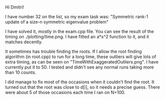 Hi Dmitri!

I have number 32 on the list, so my exam task was:
"Symmetric rank-1 update of a size-n symmetric eigenvalue problem"

I have solved it, mostly in the exam.cpp file. You can see the result of the timing on ./plotting/time.png.
I have fitted an a*x^2 function to it, and it matches decently.

It sometimes has trouble finding the roots. If I allow the root finding algorithm (in root.cpp) to run for a long time, these outliers will give lots of extra timing, as can be seen on "TimeWithExaggeratedOutliers.png". I have currently put it to 50. I tested and didn't see any normal runs taking more than 10 counts.

I did manage to fix most of the occasions when it couldn't find the root. It turned out that the root was close to d[i], so it needs a precise guess. There were about 5 of those occasions each time I ran on N=100.